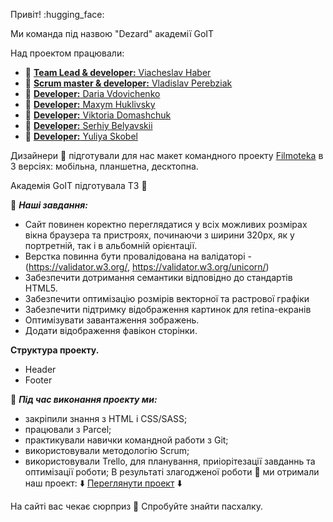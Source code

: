 Привіт! :hugging_face:

Ми команда під назвою "Dezard" академії GоIT

Над проектом працювали:

- :man: [**Team Lead & developer:** Viacheslav Haber](https://github.com/haber-viacheslav)
- :boy: [**Scrum master & developer:** Vladislav Perebziak](https://github.com/Vladislav-UZH)
- :woman: [**Developer:** Daria Vdovichenko](https://github.com/daria31v)
- :boy: [**Developer:** Maxym Huklivsky](https://github.com/maxym-huklivsky)
- :girl: [**Developer:** Viktoria Domashchuk](https://github.com/ViktoriaDomashchuk)
- :man: [**Developer:** Serhiy Belyavskii](https://github.com/SerhiySBV)
- :woman: [**Developer:** Yuliya Skobel](https://github.com/Skobel58912171)

Дизайнери :art: підготували для нас макет командного проекту [Filmoteka](https://www.figma.com/file/IOrJziFAjQD8Xb5V1fx0ib/Filmoteka-(Copy)-(Copy)?node-id=0%3A1) в 3 версіях: мобільна, планшетна, десктопна.

Академія GoIT підготувала ТЗ :book:

:checkered_flag: ***Наші завдання:***

- Сайт повинен коректно переглядатися у всіх можливих розмірах вікна браузера та пристроях, починаючи з ширини 320px, як у портретній, так і в альбомній орієнтації.
- Верстка повинна бути провалідована на валідаторі - (https://validator.w3.org/, https://validator.w3.org/unicorn/)
- Забезпечити дотримання семантики відповідно до стандартів HTML5.
- Забезпечити оптимізацію розмірів векторної та растрової графіки
- Забезпечити підтримку відображення картинок для retina-екранів
- Оптимізувати завантаження зображень.
- Додати відображення фавікон сторінки.

**Структура проекту.**
- Header
- Footer

:hammer: ***Під час виконання проекту ми:***

- закріпили знання з HTML і CSS/SASS;
- працювали з Parcel;
- практикували навички командной работи з Git;
- використовували методологію Scrum;
- використовували Trello, для планування, приіорітезації завданнь та оптимізації роботи;
В результаті злагодженої роботи :handshake: ми отримали наш проект: :arrow_down: [Переглянути проект](https://haber-viacheslav.github.io/filmoteka/) :arrow_down:

На сайті вас чекає сюрприз :gift: Спробуйте знайти пасхалку.
